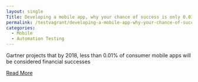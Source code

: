 ```yaml
---
layout: single
Title: Developing a mobile app, why your chance of success is only 0.01% ?
permalink: /testvagrant/developing-a-mobile-app-why-your-chance-of-success-is-only
categories:
  - Mobile
  - Automation Testing
---
```


Gartner projects that by 2018, less than 0.01% of consumer mobile apps will be considered financial successes

[Read More](https://medium.com/testvagrant/developing-a-mobile-app-why-your-chance-of-success-is-only-0-01-a5b9581939c)